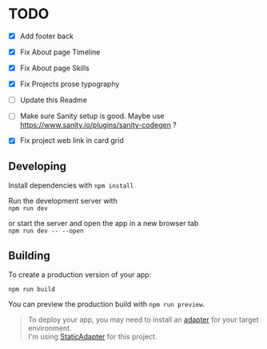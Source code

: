 # TODO
- [x] Add footer back
- [x] Fix About page Timeline
- [x] Fix About page Skills
- [x] Fix Projects prose typography
- [ ] Update this Readme
- [ ] Make sure Sanity setup is good. Maybe use https://www.sanity.io/plugins/sanity-codegen ?
- [x] Fix project web link in card grid


## Developing
Install dependencies with `npm install`

Run the development server with  
`npm run dev`

or start the server and open the app in a new browser tab  
`npm run dev -- --open`

## Building

To create a production version of your app:

`npm run build`

You can preview the production build with `npm run preview`.

> To deploy your app, you may need to install an [adapter](https://kit.svelte.dev/docs/adapters) for your target environment.  
> I'm using [StaticAdapter](https://kit.svelte.dev/docs/adapter-static) for this project.